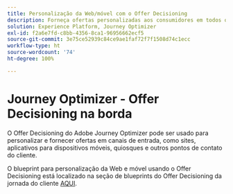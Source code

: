 ```yaml
---
title: Personalização da Web/móvel com o Offer Decisioning
description: Forneça ofertas personalizadas aos consumidores em todos os canais, incluindo quiosques e experiências assistidas por agentes.
solution: Experience Platform, Journey Optimizer
exl-id: f2a6e7fd-c8bb-4356-8ca1-96956662ecf5
source-git-commit: 3e75ce52939c84ce9ae1faf72f7f1508d74c1ecc
workflow-type: ht
source-wordcount: '74'
ht-degree: 100%

---
```


# Journey Optimizer - Offer Decisioning na borda

O Offer Decisioning do Adobe Journey Optimizer pode ser usado para personalizar e fornecer ofertas em canais de entrada, como sites, aplicativos para dispositivos móveis, quiosques e outros pontos de contato do cliente.

O blueprint para personalização da Web e móvel usando o Offer Decisioning está localizado na seção de blueprints do Offer Decisioning da jornada do cliente [AQUI](../customer-journeys/offer_decisioning/offers-edge.md).
